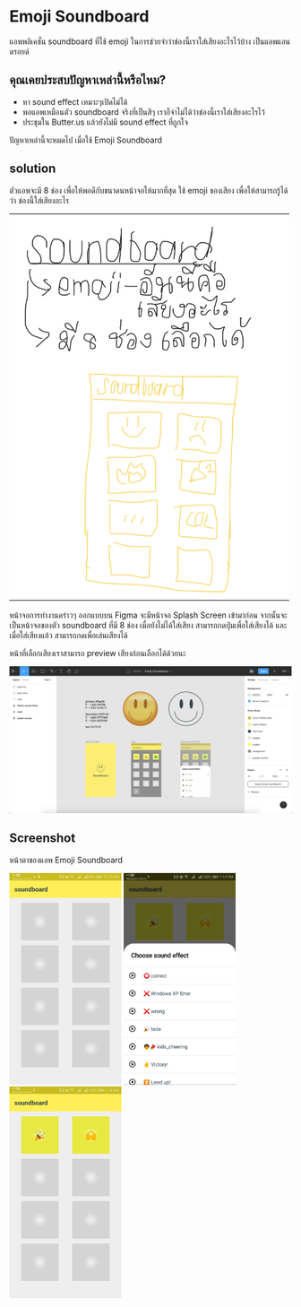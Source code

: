 # Emoji Soundboard
แอพพลิเคชั่น soundboard ที่ใช้ emoji ในการช่วยจำว่าช่องนี้เราใส่เสียงอะไรไว้บ้าง เป็นแอพแอนดรอยด์

## คุณเคยประสบปัญหาเหล่านี้หรือไหม?
- หา sound effect เหมาะๆเปิดไม่ได้
- พอแอพเหมือนตัว soundboard จริงที่เป็นสีๆ เราก็จำไม่ได้ว่าข่องนี้เราใส่เสียงอะไรไว้
- ประชุมใน Butter.us แล้วยังไม่มี sound effect ที่ถูกใจ

ปัญหาเหล่านี้จะหมดไป เมื่อใช้ Emoji Soundboard

## solution
ตัวแอพจะมี 8 ช่อง เพื่อให้พอดีกับขนาดนหน้าจอให้มากที่สุด
ใช้ emoji ของเสียง เพื่อให้สามารถรู้ได้ว่า ช่องนี้ใส่เสียงอะไร

<img src="/readme/01_idea.png" width="500">

หน้าจอการทำงานคร่าวๆ ออกแบบบน Figma
จะมีหน้าจอ Splash Screen เข้ามาก่อน
จากนั้นจะเป็นหน้าจอของตัว soundboard ที่มี 8 ช่อง
เมื่อยังไม่ได้ใส่เสียง สามารถกดปุ่มเพื่อใส่เสียงได้
และเมื่อใส่เสียงแล้ว สามารถกดเพื่อเล่นเสียงได้

หน้าที่เลือกเสียงเราสามารถ preview เสียงก่อนเลือกได้ด้วยนะ

![figma](/readme/02_figma_design.png)

## Screenshot

หน้าตาของแอพ Emoji Soundboard

<p float="center">
  <img src="/readme/03_screen_shot_empty.png" width="200">
  <img src="/readme/04_screen_shot_choose_sound.png" width="200">
  <img src="/readme/05_screen_shot_pad.png" width="200">
</p>
